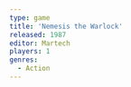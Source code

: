 ```yaml
---
type: game
title: 'Nemesis the Warlock'
released: 1987
editor: Martech
players: 1
genres:
  - Action
---
```

